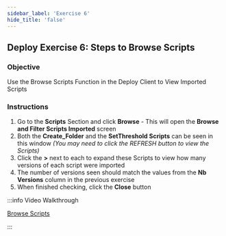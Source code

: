 ```yaml
---
sidebar_label: 'Exercise 6'
hide_title: 'false'
---
```


## Deploy Exercise 6: Steps to Browse Scripts

### Objective

Use the Browse Scripts Function in the Deploy Client to View Imported Scripts

### Instructions

1.	Go to the **Scripts** Section and click **Browse** - This will open the **Browse and Filter Scripts Imported** screen
2.	Both the **Create_Folder** and the **SetThreshold Scripts** can be seen in this window *(You may need to click the REFRESH button to view the Scripts)*
3.  Click the **>** next to each to expand these Scripts to view how many versions of each script were imported
4.  The number of versions seen should match the values from the **Nb Versions** column in the previous exercise
5. When finished checking, click the **Close** button

:::info Video Walkthrough

[Browse Scripts](../static/imgdeploy/Deploy_BrowseScripts.mp4)

:::